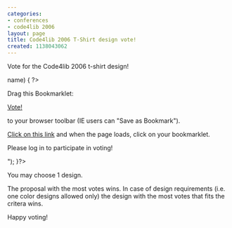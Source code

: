 ```yaml
---
categories:
- conferences
- code4lib 2006
layout: page
title: Code4lib 2006 T-Shirt design vote!
created: 1138043062
---
```

<p>Vote for the Code4lib 2006 t-shirt design!</p>
<?php global $user; if($user->name) { ?>
<p>Drag this Bookmarklet:</p>
<p><a href="javascript:void((function(){user='<?php print $user->name; ?>';h='http://rsinger.library.gatech.edu/imagevoter/voter.js';n=navigator;d=document;a=n.userAgent.toLowerCase();if(d.getElementById&&a.indexOf('opera')==-1){if(n.appVersion.indexOf('MSIE')!=-1&&a.indexOf('mac')!=-1){o=d.createElement('div');o.innerHTML='<script type=%22text/javascript%22 src=%22'+h+'%22><\/script>';d.body.appendChild(o)}else{e=d.createElement('script');e.setAttribute('src',h);d.body.appendChild(e)}}else{alert('Sorry, unsupported browser.');}})())">Vote!</a></p>

<p>to your browser toolbar (IE users can "Save as Bookmark").</p>

<p><a href="http://inkcow.backpackit.com/pub/421110" target="c4l_proposals">Click on this link</a> and when the page loads, click on your bookmarklet.</p>
<?php } else { echo("<p>Please log in to participate in voting!</p>"); }?>
<p>You may choose 1 design.</p>

<p>
The proposal with the most votes wins.  In case of design requirements (i.e. one color designs allowed only) the design with the most votes that fits the critera wins.
</p>
<p>
Happy voting!
</p>
